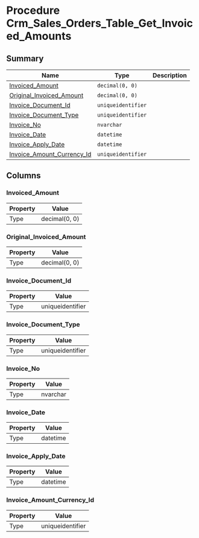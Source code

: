 # Procedure Crm_Sales_Orders_Table_Get_Invoiced_Amounts


## Summary

| Name | Type | Description |
| - | - | --- |
|[Invoiced_Amount](#invoiced_amount)|`decimal(0, 0)` ||
|[Original_Invoiced_Amount](#original_invoiced_amount)|`decimal(0, 0)` ||
|[Invoice_Document_Id](#invoice_document_id)|`uniqueidentifier` ||
|[Invoice_Document_Type](#invoice_document_type)|`uniqueidentifier` ||
|[Invoice_No](#invoice_no)|`nvarchar` ||
|[Invoice_Date](#invoice_date)|`datetime` ||
|[Invoice_Apply_Date](#invoice_apply_date)|`datetime` ||
|[Invoice_Amount_Currency_Id](#invoice_amount_currency_id)|`uniqueidentifier` ||

## Columns

### Invoiced_Amount

| Property | Value |
| - | - |
|Type|decimal(0, 0)|

### Original_Invoiced_Amount

| Property | Value |
| - | - |
|Type|decimal(0, 0)|

### Invoice_Document_Id

| Property | Value |
| - | - |
|Type|uniqueidentifier|

### Invoice_Document_Type

| Property | Value |
| - | - |
|Type|uniqueidentifier|

### Invoice_No

| Property | Value |
| - | - |
|Type|nvarchar|

### Invoice_Date

| Property | Value |
| - | - |
|Type|datetime|

### Invoice_Apply_Date

| Property | Value |
| - | - |
|Type|datetime|

### Invoice_Amount_Currency_Id

| Property | Value |
| - | - |
|Type|uniqueidentifier|


